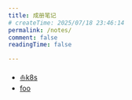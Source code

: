 ```yaml
---
title: 成册笔记
# createTime: 2025/07/18 23:46:14
permalink: /notes/
comment: false
readingTime: false

---
```



- [⛵️k8s](./k8s/)
- [foo](./foo.md)
